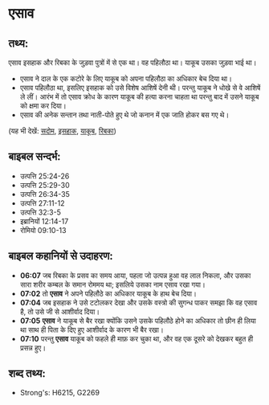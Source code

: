 # एसाव #

## तथ्य: ##

एसाव इसहाक और रिबका के जुड़वा पुत्रों में से एक था। वह पहिलौठा था। याकूब उसका जुड़वा भाई था।

* एसाव ने दाल के एक कटोरे के लिए याकूब को अपना पहिलौठा का अधिकार बेच दिया था।
* एसाव पहिलौठा था, इसलिए इसहाक को उसे विशेष आशिषें देनी थी। परन्तु याकूब ने धोखे से वे आशिषें ले लीं। आरंभ में तो एसाव क्रोध के कारण याकूब की हत्या करना चाहता था परन्तु बाद में उसने याकूब को क्षमा कर दिया।
* एसाव की अनेक सन्तान तथा नाती-पोते हुए थे जो कनान में एक जाति होकर बस गए थे।

(यह भी देखें: [सदोम](../edom.md), [इसहाक](../isaac.md), [याकूब](../jacob.md), [रिबका](../rebekah.md))

## बाइबल सन्दर्भ: ##

* उत्पत्ति 25:24-26
* उत्पत्ति 25:29-30
* उत्पत्ति 26:34-35
* उत्पत्ति 27:11-12
* उत्पत्ति 32:3-5
* इब्रानियों 12:14-17
* रोमियो 09:10-13

## बाइबल कहानियों से उदाहरण: ##

* __06:07__ जब रिबका के प्रसव का समय आया, पहला जो उत्पन्न हुआ वह लाल निकला, और उसका सारा शरीर कम्बल के समान रोममय था; इसलिये उसका नाम एसाव रखा गया।
* __07:02__ तो __एसाव__ ने अपने पहिलौठे का अधिकार याकूब के हाथ बेच दिया।
* __07:04__ जब इसहाक ने उसे टटोलकर देखा और उसके वस्त्रो की सुगन्ध पाकर समझा कि वह एसाव है, तो उसे जी से आशीर्वाद दिया।
* __07:05__ __एसाव__ ने याकूब से बैर रखा क्योंकि उसने उसके पहिलौठे होने का अधिकार तो छीन ही लिया था साथ ही पिता के दिए हुए आशीर्वाद के कारण भी बैर रखा।
* __07:10__ परन्तु __एसाव__ याकूब को फहले ही माफ़ कर चुका था, और वह एक दूसरे को देखकर बहुत ही प्रसन्न हुए।

## शब्द तथ्य: ##

* Strong's: H6215, G2269
